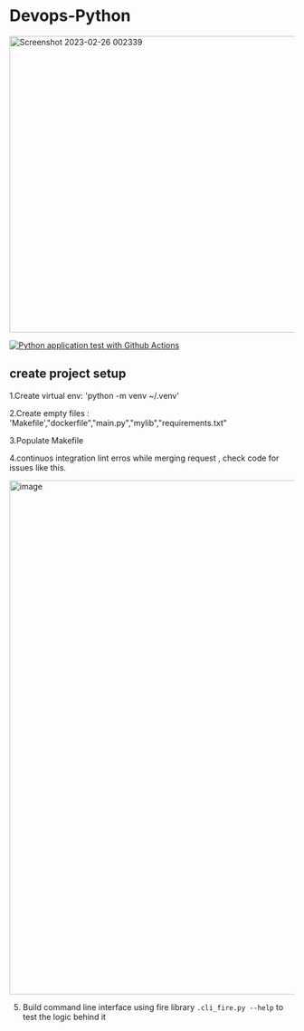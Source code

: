 # Devops-Python
<img width="523" alt="Screenshot 2023-02-26 002339" src="https://user-images.githubusercontent.com/84982825/221374662-59746654-53f0-45bf-a395-232e096128e4.png">

[![Python application test with Github Actions](https://github.com/Anujpathak22/devops-python/actions/workflows/devops.yml/badge.svg)](https://github.com/Anujpathak22/devops-python/actions/workflows/devops.yml)

## create project setup

1.Create virtual env: 'python -m venv ~/.venv'

2.Create empty files : 'Makefile',"dockerfile","main.py","mylib","requirements.txt"

3.Populate Makefile

4.continuos integration lint erros while merging request , check code for issues like this.

<img width="907" alt="image" src="https://user-images.githubusercontent.com/84982825/221431784-b238afca-be72-42f9-9e9f-a38666634cc6.png">


5. Build command line interface using fire library `.cli_fire.py --help` to test the logic behind it 
